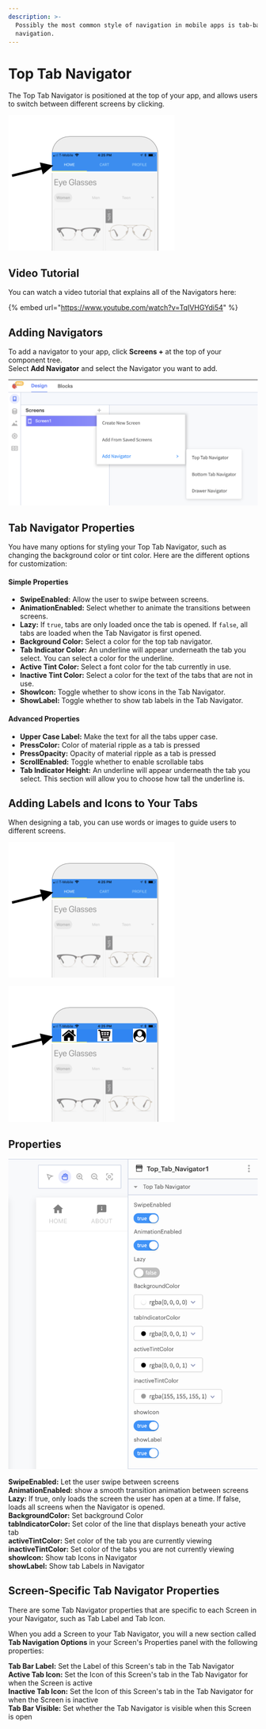 ```yaml
---
description: >-
  Possibly the most common style of navigation in mobile apps is tab-based
  navigation.
---
```


# Top Tab Navigator

The Top Tab Navigator is positioned at the top of your app, and allows users to switch between different screens by clicking. 

![](.gitbook/assets/image%20%28112%29.png)

## Video Tutorial

You can watch a video tutorial that explains all of the Navigators here:

{% embed url="https://www.youtube.com/watch?v=TqIVHGYdi54" %}

## Adding Navigators

To add a navigator to your app, click **Screens +** at the top of your component tree.   
Select **Add Navigator** and select the Navigator you want to add.

![](.gitbook/assets/screen-shot-2021-04-08-at-5.06.23-pm.png)

## Tab Navigator Properties

You have many options for styling your Top Tab Navigator, such as changing the background color or tint color. Here are the different options for customization:

#### Simple Properties

* **SwipeEnabled:** Allow the user to swipe between screens.
* **AnimationEnabled:** Select whether to animate the transitions between screens.
* **Lazy:** If `true`, tabs are only loaded once the tab is opened. If `false`, all tabs are loaded when the Tab Navigator is first opened.
* **Background Color:** Select a color for the top tab navigator. 
* **Tab Indicator Color:** An underline will appear underneath the tab you select. You can select a color for the underline. 
* **Active Tint Color:** Select a font color for the tab currently in use.
* **Inactive Tint Color:** Select a color for the text of the tabs that are not in use. 
* **ShowIcon:** Toggle whether to show icons in the Tab Navigator.
* **ShowLabel:** Toggle whether to show tab labels in the Tab Navigator.

#### Advanced Properties

* **Upper Case Label:** Make the text for all the tabs upper case. 
* **PressColor:** Color of material ripple as a tab is pressed
* **PressOpacity:** Opacity of material ripple as a tab is pressed
* **ScrollEnabled:** Toggle whether to enable scrollable tabs
* **Tab Indicator Height:** An underline will appear underneath the tab you select. This section will allow you to choose how tall the underline is.

## Adding Labels and Icons to Your Tabs 

When designing a tab, you can use words or images to guide users to different screens. 

![Using Words](.gitbook/assets/image%20%28112%29.png)

![Using Images](.gitbook/assets/image%20%2854%29.png)

## Properties

![](.gitbook/assets/screen-shot-2021-04-12-at-7.50.26-am.png)

**SwipeEnabled:** Let the user swipe between screens  
**AnimationEnabled:** show a smooth transition animation between screens  
**Lazy:** If true, only loads the screen the user has open at a time. If false, loads all screens when the Navigator is opened.   
**BackgroundColor:** Set background Color  
**tabIndicatorColor:** Set color of the line that displays beneath your active tab  
**activeTintColor:** Set color of the tab you are currently viewing  
**inactiveTintColor:** Set color of the tabs you are not currently viewing  
**showIcon:** Show tab Icons in Navigator  
**showLabel:** Show tab Labels in Navigator

## Screen-Specific Tab Navigator Properties

There are some Tab Navigator properties that are specific to each Screen in your Navigator, such as Tab Label and Tab Icon.

When you add a Screen to your Tab Navigator, you will a new section called **Tab Navigation Options** in your Screen's Properties panel with the following properties:

**Tab Bar Label:** Set the Label of this Screen's tab in the Tab Navigator  
**Active Tab Icon:** Set the Icon of this Screen's tab in the Tab Navigator for when the Screen is active  
**Inactive Tab Icon:** Set the Icon of this Screen's tab in the Tab Navigator for when the Screen is inactive  
**Tab Bar Visible:** Set whether the Tab Navigator is visible when this Screen is open

